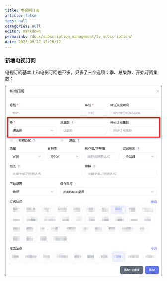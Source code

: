 ```yaml
---
title: 电视剧订阅
article: false
tags: null
categories: null
editor: markdown
permalink: /docs/subscription_management/tv_subscription/
date: 2023-09-27 12:16:17
---
```


### 新增电视订阅

电视订阅基本上和电影订阅差不多，只多了三个选项：季、总集数、开始订阅集数：

![0105.png](./images/0105.png)

